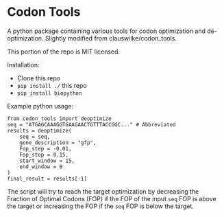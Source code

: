 # Codon Tools

A python package containing various tools for codon optimization and de-optimization. Slightly modified from clauswilke/codon_tools.

This portion of the repo is MIT licensed.

Installation:

* Clone this repo
* `pip install ./` this repo
* `pip install biopython`

Example python usage:
```
from codon_tools import deoptimize
seq = "ATGAGCAAAGGTGAAGAACTGTTTACCGGC..." # Abbreviated
results = deoptimize(
    seq = seq,
    gene_description = "gfp",
    Fop_step = -0.01,
    Fop_stop = 0.15,
    start_window = 15,
    end_window = 0
)
final_result = results[-1]
```

The script will try to reach the target optimization by decreasing the Fraction of Optimal Codons (FOP) if the FOP of the input `seq` FOP is above the target or increasing the FOP if the `seq` FOP is below the target.
